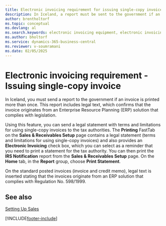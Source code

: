 ```yaml
---
title: Electronic invoicing requirement for issuing single-copy invoice
description: In Iceland, a report must be sent to the government if an invoice is printed more than once when using electronic invoicing.
author: brentholtorf
ms.topic: conceptual
ms.devlang: al
ms.search.keywords: electronic invoicing equipment, electronic invoicing, single-copy invoice
ms.author: bholtorf
ms.service: dynamics-365-business-central
ms.reviewer: v-soumramani
ms.date: 02/05/2025
---
```


# Electronic invoicing requirement - Issuing single-copy invoice

In Iceland, you must send a report to the government if an invoice is printed more than once. This report includes legal text, which confirms that the invoice originates from an Enterprise Resource Planning (ERP) solution that complies with legislation.  

Using this feature, you can send a legal statement with terms and limitations for using single-copy invoices to the tax authorities. The **Printing** FastTab on the **Sales & Receivables Setup** page contains a legal statement (terms and limitations for using single-copy invoices) and also provides an **Electronic Invoicing** check box, which you can select as a reminder that you need to print a statement for the tax authority. You can then print the **IRS Notification** report from the **Sales & Receivables Setup** page. On the **Home** tab, in the **Report** group, choose **Print Statement**.  

On the standard posted invoices (invoice and credit memo), legal text is inserted stating that the invoices originate from an ERP solution that complies with Regulation No. 598/1999.  

## See also

[Setting Up Sales](../../sales-setup-sales.md)  

[!INCLUDE[footer-include](../../includes/footer-banner.md)]
